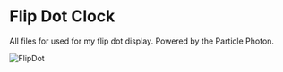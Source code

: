 # Flip Dot Clock
All files for used for my flip dot display. Powered by the Particle Photon.

![FlipDot](https://i.imgur.com/t3kQk7e.jpg)
